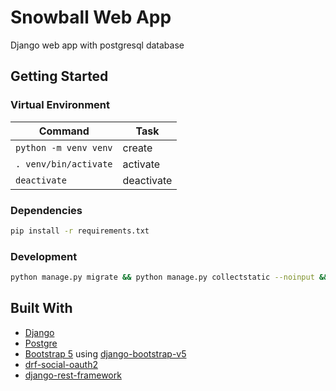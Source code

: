 # Snowball Web App

Django web app with postgresql database

## Getting Started

### Virtual Environment

| Command | Task |
| --- | --- |
| `python -m venv venv` | create |
| `. venv/bin/activate` | activate |
| `deactivate` | deactivate |

### Dependencies

```sh
pip install -r requirements.txt
```

### Development

```sh
python manage.py migrate && python manage.py collectstatic --noinput && gunicorn snowballwebapp.wsgi
```


## Built With

* [Django](https://www.djangoproject.com/)
* [Postgre](https://www.postgresql.org/)
* [Bootstrap 5](https://getbootstrap.com/docs/5.0/getting-started/introduction/) using [django-bootstrap-v5](https://django-bootstrap-v5.readthedocs.io/en/latest/quickstart.html)
* [drf-social-oauth2](https://github.com/wagnerdelima/drf-social-oauth2)
* [django-rest-framework](https://www.django-rest-framework.org/)